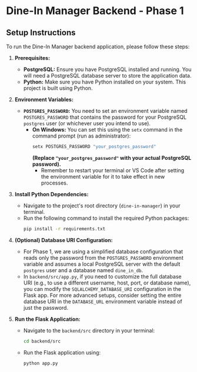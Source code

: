 # Dine-In Manager Backend - Phase 1

## Setup Instructions

To run the Dine-In Manager backend application, please follow these steps:

1.  **Prerequisites:**
    *   **PostgreSQL:** Ensure you have PostgreSQL installed and running. You will need a PostgreSQL database server to store the application data.
    *   **Python:** Make sure you have Python installed on your system. This project is built using Python.

2.  **Environment Variables:**
    *   **`POSTGRES_PASSWORD`:**  You need to set an environment variable named `POSTGRES_PASSWORD` that contains the password for your PostgreSQL `postgres` user (or whichever user you intend to use).
        *   **On Windows:** You can set this using the `setx` command in the command prompt (run as administrator):
            ```bash
            setx POSTGRES_PASSWORD "your_postgres_password"
            ```
            **(Replace `"your_postgres_password"` with your actual PostgreSQL password).**
            *   Remember to restart your terminal or VS Code after setting the environment variable for it to take effect in new processes.

3.  **Install Python Dependencies:**
    *   Navigate to the project's root directory (`dine-in-manager`) in your terminal.
    *   Run the following command to install the required Python packages:
        ```bash
        pip install -r requirements.txt
        ```

4.  **(Optional) Database URI Configuration:**
    *   For Phase 1, we are using a simplified database configuration that reads only the password from the `POSTGRES_PASSWORD` environment variable and assumes a local PostgreSQL server with the default `postgres` user and a database named `dine_in_db`.
    *   In `backend/src/app.py`, if you need to customize the full database URI (e.g., to use a different username, host, port, or database name), you can modify the `SQLALCHEMY_DATABASE_URI` configuration in the Flask app.  For more advanced setups, consider setting the entire database URI in the `DATABASE_URL` environment variable instead of just the password.

5.  **Run the Flask Application:**
    *   Navigate to the `backend/src` directory in your terminal:
        ```bash
        cd backend/src
        ```
    *   Run the Flask application using:
        ```bash
        python app.py
